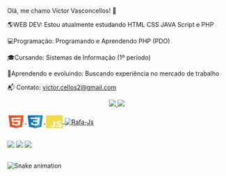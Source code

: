 Olá, me chamo Victor Vasconcellos! 👋

🌎WEB DEV: Estou atualmente estudando HTML CSS JAVA Script e PHP

💻Programação: Programando e Aprendendo PHP (PDO)

🎓Cursando: Sistemas de Informação (1º período)

🌱Aprendendo e evoluindo: Buscando experiência no mercado de trabalho

📬 Contato: victor.cellos2@gmail.com

<div align="center">
  <a href="https://github.com/victorcellos">
  <img height="180em" src="https://github-readme-stats.vercel.app/api?username=victorcellos&show_icons=true&theme=dark&include_all_commits=true&count_private=true"/>
  <img height="180em" src="https://github-readme-stats.vercel.app/api/top-langs/?username=victorcellos&layout=compact&langs_count=7&theme=dark"/>
    
</div>
 <div style="display: inline_block"><br>
     <img align="center" alt="Rafa-HTML" height="30" width="40" src="https://raw.githubusercontent.com/devicons/devicon/master/icons/html5/html5-original.svg">
     <img align="center" alt="Rafa-CSS" height="30" width="40" src="https://raw.githubusercontent.com/devicons/devicon/master/icons/css3/css3-original.svg">
     <img align="center" alt="Rafa-Js" height="30" width="40" src="https://raw.githubusercontent.com/devicons/devicon/master/icons/javascript/javascript-plain.svg">
     <img align="center" alt="Rafa-Js" height="30" width="40" src="https://cdn.jsdelivr.net/gh/devicons/devicon/icons/php/php-original.svg">
</div>
  
  ##
  
<div> 
  <a href="https://www.linkedin.com/in/victor-vasconcellos-7a0b54235" target="_blank"><img src="https://img.shields.io/badge/-LinkedIn-%230077B5?style=for-the-badge&logo=linkedin&logoColor=white" target="_blank"></a> 
  <a href="https://www.instagram.com/victor_cellos" target="_blank"><img src="https://img.shields.io/badge/-Instagram-%23E4405F?style=for-the-badge&logo=instagram&logoColor=white" target="_blank"></a> 
  <a href = "mailto:victor.cellos2@gmail.com"><img src="https://img.shields.io/badge/-Gmail-%23333?style=for-the-badge&logo=gmail&logoColor=white" target="_blank"></a>

  
##
  
  ![Snake animation](https://github.com/victorcellos/victorcellos/blob/output/github-contribution-grid-snake.svg)
